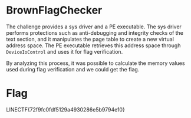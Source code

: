 # BrownFlagChecker

The challenge provides a sys driver and a PE executable. The sys driver performs protections such as anti-debugging and integrity checks of the text section, and it manipulates the page table to create a new virtual address space. The PE executable retrieves this address space through `DeviceIoControl` and uses it for flag verification.

By analyzing this process, it was possible to calculate the memory values used during flag verification and we could get the flag.

# Flag
LINECTF{72f9fc0fdf5129a4930286e5b9794e10}
